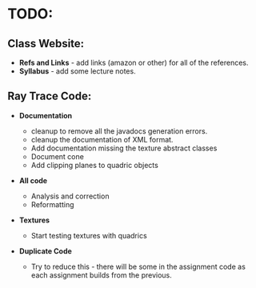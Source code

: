 # TODO:

## Class Website:
* **Refs and Links** - add links (amazon or other) for all of the references.
* **Syllabus** - add some lecture notes.

## Ray Trace Code:
* **Documentation**
  * cleanup to remove all the javadocs generation errors.
  * cleanup the documentation of XML format.
  * Add documentation missing the texture abstract classes
  * Document cone
  * Add clipping planes to quadric objects
* **All code**
  * Analysis and correction
  * Reformatting
* **Textures**
  * Start testing textures with quadrics

* **Duplicate Code**
  * Try to reduce this - there will be some in the assignment code as each assignment builds from the previous.
